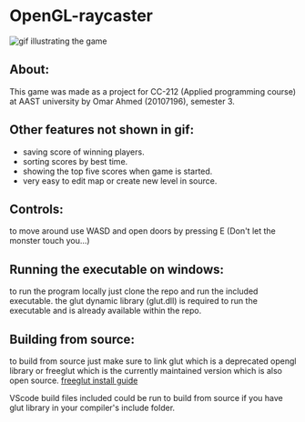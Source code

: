 
# OpenGL-raycaster

![gif illustrating the game](raycaster.gif)
## About:
This game was made as a project for CC-212 (Applied programming course) at AAST university by Omar Ahmed (20107196), semester 3.

## Other features not shown in gif:
 - saving score of winning players.
 - sorting scores by best time.
 - showing the top five scores when game is started.
 - very easy to edit map or create new level in source.
 
## Controls:
to move around use WASD and open doors by pressing E
(Don't let the monster touch you...)

## **Running the executable on windows:**

to run the program locally just clone the repo and run the included executable.
the glut dynamic library (glut.dll) is required to run the executable and is already available within the repo.

## **Building from source:**

to build from source just make sure to link glut which is a deprecated opengl library or freeglut which is the currently maintained version which is also open source.
[freeglut install guide](http://freeglut.sourceforge.net/docs/install.php)

VScode build files included could be run to build from source if you have glut library in your compiler's include folder.

